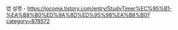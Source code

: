 앱 설명 - https://jocoma.tistory.com/entry/StudyTimer%EC%95%B1-%EA%B8%B0%ED%9A%8D%ED%95%98%EA%B8%B0?category=878572

